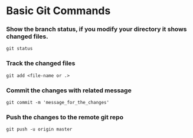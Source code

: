 # Basic Git Commands

### Show the branch status, if you modify your directory it shows changed files.

`git status`

### Track the changed files

`git add <file-name or .>`

### Commit the changes with related message

`git commit -m 'message_for_the_changes' `

### Push the changes to the remote git repo

`git push -u origin master`
